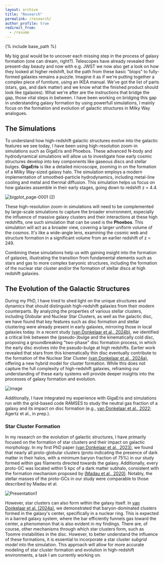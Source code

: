 ```yaml
---
layout: archive
title: "Research"
permalink: /research/
author_profile: true
redirect_from:
  - /resume
---
```

{% include base_path %}

My big goal would be to uncover each missing step in the process of galaxy formation (one can dream, right?). Telescopes have already revealed their present-day beauty and now with e.g. JWST we now also get a look on how they looked at higher redshift, but the path from these basic "blops" to fully-formed galaxies remains a puzzle. Imagine it as if we're putting together a complex piece of furniture, using an IKEA manual. We've got the list of parts (stars, gas, and dark matter) and we know what the finished product should look like (galaxies). What we're after are the instructions that bridge the gap, those vital steps in between. I have been working on bridging this gap in understanding galaxy formation by using powerfull simulations, I mainly focus on the formation and evolution of galactic structures in Milky Way analogues. 

## The Simulations
To understand how high-redshift galactic structures evolve into the galactic features we see today, I have been using high-resolution zoom-in simulations such as GigaEris and Phoebos.  These advanced N-body and hydrodynamical simulations will allow us to investigate how early cosmic structures develop into key components like gaseous discs and stellar bulges. **GigaEris** is like a detailed microscope, zooming in on the formation of a Milky Way-sized galaxy halo. The simulation employs a modern implementation of smoothed-particle hydrodynamics, including metal-line cooling and metal and thermal diffusion. This simulation helps us focus on how galaxies assemble in their early stages, going down to redshift z = 4.4. 

![bigplot_page-0001 (2)](https://github.com/fvandonkelaar/Fvandonkelaar.github.io/assets/57528256/c0938e10-5dd7-4b3d-9c4d-c2bbabd4eb3a)

These high-resolution zoom-in simulations will need to be complemented by large-scale simulations to capture the broader environment, especially the influence of massive galaxy clusters and their interactions at these high redshifts, one such simulation that can be used is the **Phoebos**. This simulation will act as a broader view, covering a larger uniform volume of the cosmos. It's like a wide-angle lens, examining the cosmic web and structure formation in a significant volume from an earlier redshift of z = 249.  

Combining these simulations help us with gaining insight into the formation of galaxies, illustrating the transition from fundamental elements such as stars and gas to more complex baryonic structures, including the formation of the nuclear star cluster and/or the formation of stellar discs at high redshift galaxies.

## The Evolution of the Galactic Structures 
During my PhD, I have tried to shed light on the unique structures and dynamics that should distinguish high-redshift galaxies from their modern counterparts. By  analyzing the properties of various stellar clusters, including Globular and Nuclear Star Clusters, as well as the galactic disc, we have found that key features such as disc formation and stellar clustering were already present in early galaxies, mirroring those in local galaxies today. In a recent study <a href="https://ui.adsabs.harvard.edu/abs/2024arXiv240611960V/abstract">(van Donkelaar et al., 2024b)</a>, we identified a critical link between the (pseudo-)bulge and the kinematically cold disc, proposing a groundbreaking "two-phase" disc formation process, in which the early disc evolves into the pseudo-bulge at high redshifts. Earlier work revealed that stars from this kinematically thin disc eventually contribute to the formation of the Nuclear Star Cluster <a href="https://ui.adsabs.harvard.edu/abs/2023arXiv230312828V/abstract">(van Donkelaar et al., 2024a)</a>, offering a new hybrid model for cluster formation. While this does not capture the full complexity of high-redshift galaxies, reframing our understanding of these early systems will provide deeper insights into the processes of galaxy formation and evolution.

![image](https://github.com/user-attachments/assets/ea0efa6c-4e1d-4dfe-9ecd-dd4d3a2b45a2)

Additionally, I have integrated my experience with GigaEris and simulations run with the grid-based code RAMSES to study the neutral gas fraction of a galaxy and its impact on disc formation (e.g., [van Donkelaar et al., 2022](https://ui.adsabs.harvard.edu/abs/2022MNRAS.512.3806V/abstract); Agertz et al., in prep.).


### Star Cluster Formation 
In my research on the evolution of galactic structures, I have primarily focused on the formation of star clusters and their impact on galactic morphology. In my first PhD paper  <a href="https://ui.adsabs.harvard.edu/abs/2023MNRAS.522.1726V/abstract">(van Donkelaar et al., 2023)</a>, we found that nearly all proto-globular clusters (proto indicating the presence of dark matter in their halos, with a minimum baryon fraction of 75%) in our study formed within gas filaments directed towards the galaxy. Additionally, every proto-GC was located within 5 kpc of a dark matter subhalo, consistent with the formation mechanism proposed by <a href="https://ui.adsabs.harvard.edu/abs/2020ApJ...890...18M/abstract">(Madau et al., 2020)</a>. Notably, the stellar masses of the proto-GCs in our study were comparable to those described by Madau et al.

![Presentation1](https://github.com/user-attachments/assets/1e3ff8f7-d5a5-48e1-9585-35bc5da27186)

However, star clusters can also form within the galaxy itself. In <a href="https://ui.adsabs.harvard.edu/abs/2023arXiv230312828V/abstract"> van Donkelaar et al. (2024a)</a>, we demonstrated that baryon-dominated clusters formed in the galaxy's center, specifically in a nuclear ring. This is expected in a barred galaxy system, where the bar efficiently funnels gas toward the center, a phenomenon that is also evident in my findings. There are, of course, other mechanisms through which star clusters form, such as Toomre instabilities in the disc. However, to better understand the influence of these formations, it is essential to incorporate a star cluster *subgrid model* into the simulation. This approach will allow for more accurate modeling of star cluster formation and evolution in high-redshift environments, a task I am currently working on.

